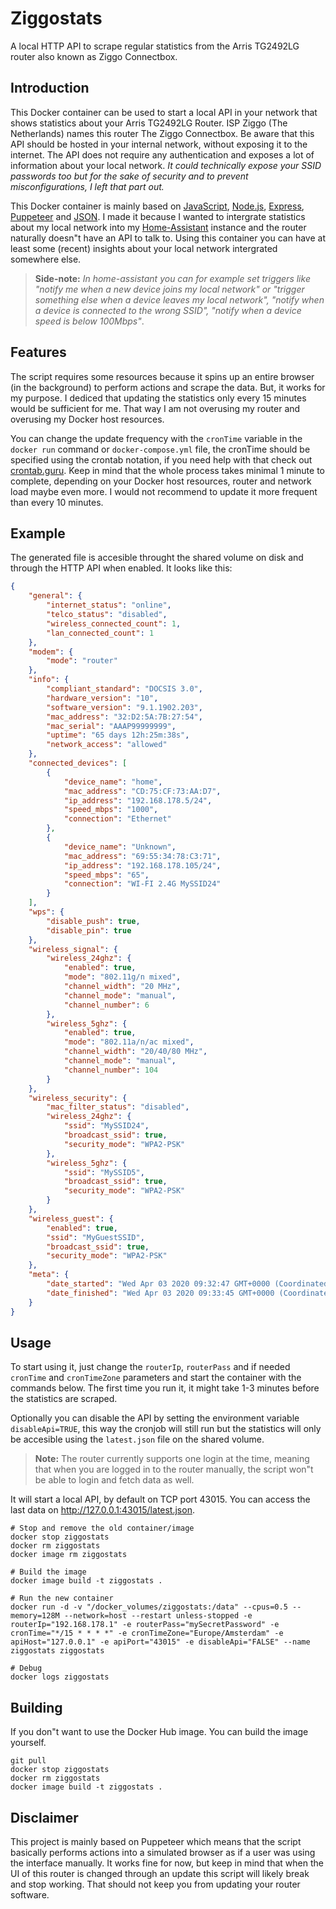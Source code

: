 # Ziggostats
A local HTTP API to scrape regular statistics from the Arris TG2492LG router also known as Ziggo Connectbox.

## Introduction
This Docker container can be used to start a local API in your network that shows statistics about your Arris TG2492LG Router. ISP Ziggo (The Netherlands) names this router The Ziggo Connectbox. Be aware that this API should be hosted in your internal network, without exposing it to the internet. The API does not require any authentication and exposes a lot of information about your local network. _It could technically expose your SSID passwords too but for the sake of security and to prevent misconfigurations, I left that part out._

This Docker container is mainly based on [JavaScript](https://en.wikipedia.org/wiki/JavaScript), [Node.js](https://nodejs.org/), [Express](https://github.com/expressjs/express), [Puppeteer](https://github.com/puppeteer/puppeteer/) and [JSON](https://en.wikipedia.org/wiki/JSON). I made it because I wanted to intergrate statistics about my local network into my [Home-Assistant](https://www.home-assistant.io/) instance and the router naturally doesn"t have an API to talk to. Using this container you can have at least some (recent) insights about your local network intergrated somewhere else.

> **Side-note:** _In home-assistant you can for example set triggers like "notify me when a new device joins my local network" or "trigger something else when a device leaves my local network", "notify when a device is connected to the wrong SSID", "notify when a device speed is below 100Mbps"_.

## Features
The script requires some resources because it spins up an entire browser (in the background) to perform actions and scrape the data. But, it works for my purpose.  I dediced that updating the statistics only every 15 minutes would be sufficient for me. That way I am not overusing my router and overusing my Docker host resources.

You can change the update frequency with the `cronTime` variable in the `docker run` command or `docker-compose.yml` file, the cronTime should be specified using the crontab notation, if you need help with that check out [crontab.guru](https://crontab.guru/). Keep in mind that the whole process takes minimal 1 minute to complete, depending on your Docker host resources, router and network load maybe even more. I would not recommend to update it more frequent than every 10 minutes.

## Example

The generated file is accesible throught the shared volume on disk and through the HTTP API when enabled. It looks like this:

```json
{
    "general": {
        "internet_status": "online",
        "telco_status": "disabled",
        "wireless_connected_count": 1,
        "lan_connected_count": 1
    },
    "modem": {
        "mode": "router"
    },
    "info": {
        "compliant_standard": "DOCSIS 3.0",
        "hardware_version": "10",
        "software_version": "9.1.1902.203",
        "mac_address": "32:D2:5A:7B:27:54",
        "mac_serial": "AAAP99999999",
        "uptime": "65 days 12h:25m:38s",
        "network_access": "allowed"
    },
    "connected_devices": [
        {
            "device_name": "home",
            "mac_address": "CD:75:CF:73:AA:D7",
            "ip_address": "192.168.178.5/24",
            "speed_mbps": "1000",
            "connection": "Ethernet"
        },
        {
            "device_name": "Unknown",
            "mac_address": "69:55:34:78:C3:71",
            "ip_address": "192.168.178.105/24",
            "speed_mbps": "65",
            "connection": "WI-FI 2.4G MySSID24"
        }
    ],
    "wps": {
        "disable_push": true,
        "disable_pin": true
    },
    "wireless_signal": {
        "wireless_24ghz": {
            "enabled": true,
            "mode": "802.11g/n mixed",
            "channel_width": "20 MHz",
            "channel_mode": "manual",
            "channel_number": 6
        },
        "wireless_5ghz": {
            "enabled": true,
            "mode": "802.11a/n/ac mixed",
            "channel_width": "20/40/80 MHz",
            "channel_mode": "manual",
            "channel_number": 104
        }
    },
    "wireless_security": {
        "mac_filter_status": "disabled",
        "wireless_24ghz": {
            "ssid": "MySSID24",
            "broadcast_ssid": true,
            "security_mode": "WPA2-PSK"
        },
        "wireless_5ghz": {
            "ssid": "MySSID5",
            "broadcast_ssid": true,
            "security_mode": "WPA2-PSK"
        }
    },
    "wireless_guest": {
        "enabled": true,
        "ssid": "MyGuestSSID",
        "broadcast_ssid": true,
        "security_mode": "WPA2-PSK"
    },
    "meta": {
        "date_started": "Wed Apr 03 2020 09:32:47 GMT+0000 (Coordinated Universal Time)",
        "date_finished": "Wed Apr 03 2020 09:33:45 GMT+0000 (Coordinated Universal Time)"
    }
}
```

## Usage
To start using it, just change the `routerIp`, `routerPass` and if needed `cronTime` and `cronTimeZone` parameters and start the container with the commands below. The first time you run it, it might take 1-3 minutes before the statistics are scraped.

Optionally you can disable the API by setting the environment variable `disableApi=TRUE`, this way the cronjob will still run but the statistics will only be accesible using the `latest.json` file on the shared volume.

> **Note:** The router currently supports one login at the time, meaning that when you are logged in to the router manually, the script won"t be able to login and fetch data as well.

It will start a local API, by default on TCP port 43015. You can access the last data on http://127.0.0.1:43015/latest.json.

    # Stop and remove the old container/image
    docker stop ziggostats
    docker rm ziggostats
    docker image rm ziggostats

    # Build the image
    docker image build -t ziggostats .

    # Run the new container
    docker run -d -v "/docker_volumes/ziggostats:/data" --cpus=0.5 --memory=128M --network=host --restart unless-stopped -e routerIp="192.168.178.1" -e routerPass="mySecretPassword" -e cronTime="*/15 * * * *" -e cronTimeZone="Europe/Amsterdam" -e apiHost="127.0.0.1" -e apiPort="43015" -e disableApi="FALSE" --name ziggostats ziggostats

    # Debug
    docker logs ziggostats

## Building
If you don"t want to use the Docker Hub image. You can build the image yourself.

    git pull
    docker stop ziggostats
    docker rm ziggostats
    docker image build -t ziggostats .

## Disclaimer
This project is mainly based on Puppeteer which means that the script basically performs actions into a simulated browser as if a user was using the interface manually. It works fine for now, but keep in mind that when the UI of this router is changed through an update this script will likely break and stop working. That should not keep you from updating your router software.
